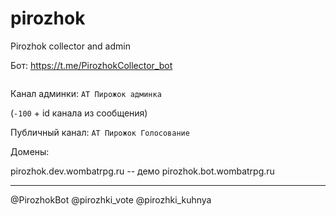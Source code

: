 # pirozhok
Pirozhok collector and admin

Бот: https://t.me/PirozhokCollector_bot
```

```

Канал админки: `АТ Пирожок админка`

(`-100` + id канала из сообщения)

Публичный канал: `АТ Пирожок Голосование`

Домены: 

pirozhok.dev.wombatrpg.ru -- демо
pirozhok.bot.wombatrpg.ru

---

@PirozhokBot @pirozhki_vote @pirozhki_kuhnya
